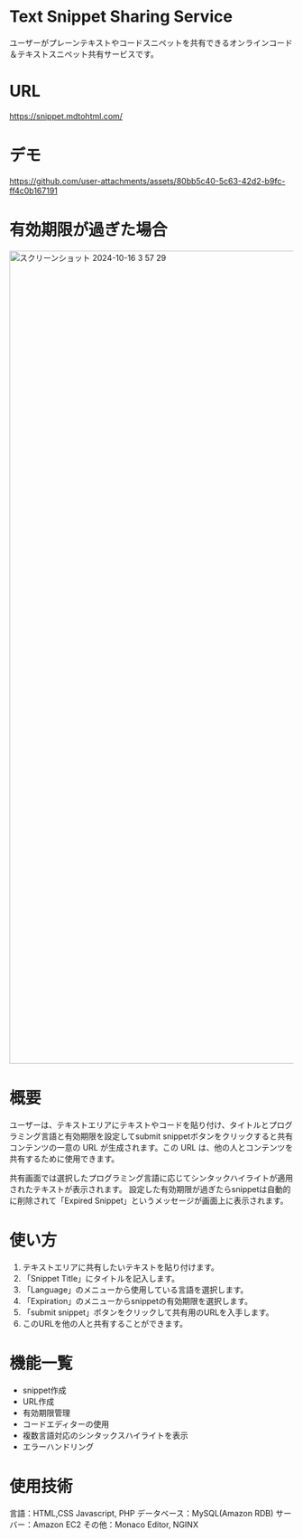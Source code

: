 # Text Snippet Sharing Service

ユーザーがプレーンテキストやコードスニペットを共有できるオンラインコード＆テキストスニペット共有サービスです。

# URL
https://snippet.mdtohtml.com/

# デモ

https://github.com/user-attachments/assets/80bb5c40-5c63-42d2-b9fc-ff4c0b167191

# 有効期限が過ぎた場合

<img width="1440" alt="スクリーンショット 2024-10-16 3 57 29" src="https://github.com/user-attachments/assets/c0f6761b-5085-466e-ad0b-18750f714e75">

# 概要

ユーザーは、テキストエリアにテキストやコードを貼り付け、タイトルとプログラミング言語と有効期限を設定してsubmit snippetボタンをクリックすると共有コンテンツの一意の URL が生成されます。この URL は、他の人とコンテンツを共有するために使用できます。

共有画面では選択したプログラミング言語に応じてシンタックハイライトが適用されたテキストが表示されます。
設定した有効期限が過ぎたらsnippetは自動的に削除されて「Expired Snippet」というメッセージが画面上に表示されます。

# 使い方
1. テキストエリアに共有したいテキストを貼り付けます。
2. 「Snippet Title」にタイトルを記入します。
3. 「Language」のメニューから使用している言語を選択します。
4. 「Expiration」のメニューからsnippetの有効期限を選択します。
5. 「submit snippet」ボタンをクリックして共有用のURLを入手します。
6. このURLを他の人と共有することができます。

# 機能一覧
- snippet作成
- URL作成
- 有効期限管理
- コードエディターの使用
- 複数言語対応のシンタックスハイライトを表示
- エラーハンドリング

# 使用技術
言語：HTML,CSS Javascript, PHP
データベース：MySQL(Amazon RDB)
サーバー：Amazon EC2
その他：Monaco Editor, NGINX
